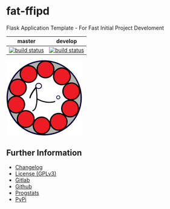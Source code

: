 # fat-ffipd

Flask Application Template - For Fast Initial Project Develoment

|master|develop|
|:----:|:-----:|
|[![build status](https://gitlab.namibsun.net/namibsun/python/fat-ffipd/badges/master/build.svg)](https://gitlab.namibsun.net/namibsun/python/fat-ffipd/commits/master)|[![build status](https://gitlab.namibsun.net/namibsun/python/fat-ffipd/badges/develop/build.svg)](https://gitlab.namibsun.net/namibsun/python/fat-ffipd/commits/develop)|

![Logo](resources/logo/logo-readme.png)

## Further Information

* [Changelog](CHANGELOG)
* [License (GPLv3)](LICENSE)
* [Gitlab](https://gitlab.namibsun.net/namibsun/python/fat-ffipd)
* [Github](namboy94/fat-ffipd)
* [Progstats](https://progstats.namibsun.net/projects/fat-ffipd)
* [PyPi](https://pypi.org/project/fat-ffipd)

